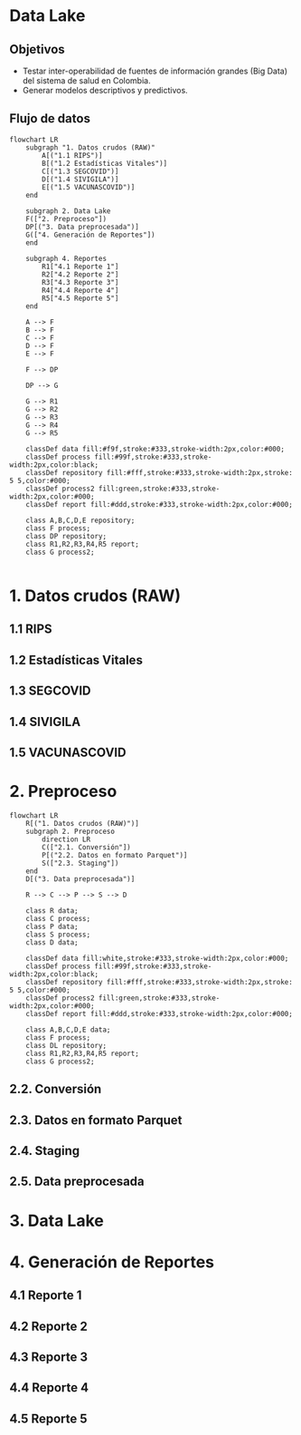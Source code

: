 <style>

</style>

# Data Lake

## Objetivos
- Testar inter-operabilidad de fuentes de información grandes (Big Data) del sistema de salud en Colombia.
- Generar modelos descriptivos y predictivos. 

## Flujo de datos
```mermaid
flowchart LR
    subgraph "1. Datos crudos (RAW)"
        A[("1.1 RIPS")]
        B[("1.2 Estadísticas Vitales")]
        C[("1.3 SEGCOVID")]
        D[("1.4 SIVIGILA")]
        E[("1.5 VACUNASCOVID")]
    end

    subgraph 2. Data Lake
    F(["2. Preproceso"])
    DP[("3. Data preprocesada")]
    G(["4. Generación de Reportes"])
    end

    subgraph 4. Reportes
        R1["4.1 Reporte 1"]
        R2["4.2 Reporte 2"]
        R3["4.3 Reporte 3"]
        R4["4.4 Reporte 4"]
        R5["4.5 Reporte 5"]
    end

    A --> F
    B --> F
    C --> F
    D --> F
    E --> F

    F --> DP
    
    DP --> G

    G --> R1
    G --> R2
    G --> R3
    G --> R4
    G --> R5

    classDef data fill:#f9f,stroke:#333,stroke-width:2px,color:#000;
    classDef process fill:#99f,stroke:#333,stroke-width:2px,color:black;
    classDef repository fill:#fff,stroke:#333,stroke-width:2px,stroke: 5 5,color:#000;
    classDef process2 fill:green,stroke:#333,stroke-width:2px,color:#000;
    classDef report fill:#ddd,stroke:#333,stroke-width:2px,color:#000;

    class A,B,C,D,E repository;
    class F process;
    class DP repository;
    class R1,R2,R3,R4,R5 report;
    class G process2;


```
# 1. Datos crudos (RAW)
## 1.1 RIPS
## 1.2 Estadísticas Vitales
## 1.3 SEGCOVID
## 1.4 SIVIGILA
## 1.5 VACUNASCOVID
# 2. Preproceso
```mermaid
flowchart LR
    R[("1. Datos crudos (RAW)")]
    subgraph 2. Preproceso
        direction LR
        C(["2.1. Conversión"])
        P[("2.2. Datos en formato Parquet")]
        S(["2.3. Staging"])
    end
    D[("3. Data preprocesada")]

    R --> C --> P --> S --> D

    class R data;
    class C process;
    class P data;
    class S process;
    class D data;

    classDef data fill:white,stroke:#333,stroke-width:2px,color:#000;
    classDef process fill:#99f,stroke:#333,stroke-width:2px,color:black;
    classDef repository fill:#fff,stroke:#333,stroke-width:2px,stroke: 5 5,color:#000;
    classDef process2 fill:green,stroke:#333,stroke-width:2px,color:#000;
    classDef report fill:#ddd,stroke:#333,stroke-width:2px,color:#000;

    class A,B,C,D,E data;
    class F process;
    class DL repository;
    class R1,R2,R3,R4,R5 report;
    class G process2;    

```
## 2.2. Conversión
## 2.3. Datos en formato Parquet
## 2.4. Staging
## 2.5. Data preprocesada

# 3. Data Lake
# 4. Generación de Reportes
## 4.1 Reporte 1
## 4.2 Reporte 2
## 4.3 Reporte 3
## 4.4 Reporte 4
## 4.5 Reporte 5


